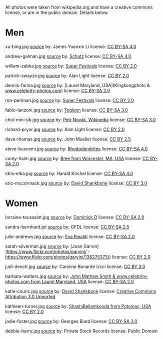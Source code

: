 All photos were taken from wikipedia.org and have a creative commons license, or are in the public domain. Details below.

# Men
xu-bing.jpg
[source](https://en.wikipedia.org/wiki/Xu_Bing#/media/File:Xu_Bing_1-28-2011.jpg)
by: James Yuanxin Li
license: [CC BY-SA 4.0](https://creativecommons.org/licenses/by-sa/4.0/)

andrew-gelman.jpg
[source](https://en.wikipedia.org/wiki/Andrew_Gelman#/media/File:Andrew_Gelman_2012.jpg)
by: [Schutz](https://commons.wikimedia.org/wiki/User:Schutz)
license: [CC BY-SA 4.0](https://creativecommons.org/licenses/by-sa/4.0/)

william-zabka.jpg
[source](https://en.wikipedia.org/wiki/William_Zabka#/media/File:William_Zabka_Photo_Op_GalaxyCon_Richmond_2019.jpg)
by: [Super Festivals](https://www.flickr.com/photos/superfestivals/48649713916/)
license: [CC BY 2.0](https://creativecommons.org/licenses/by/2.0/)

patrick-swayze.jpg
[source](https://en.wikipedia.org/wiki/Patrick_Swayze#/media/File:Patrick_Swayze_-_1990_Grammy_Awards_(cropped).jpg)
by: Alan Light
license: [CC BY 2.0](https://creativecommons.org/licenses/by/2.0/)

dennis-farina.jpg
[source](https://en.wikipedia.org/wiki/Dennis_Farina#/media/File:Dennis_Farina.jpg)
by: [Laurel Maryland, USA](Kingkongphoto & www.celebrity-photos.com)
license: [CC BY-SA 2.0](https://creativecommons.org/licenses/by-sa/2.0/)

ron-perlman.jpg
[source](https://en.wikipedia.org/wiki/Ron_Perlman#/media/File:Ron_Perlman_Photo_Op_GalaxyCon_Raleigh_2019.jpg)
by: [Super Festivals](https://www.flickr.com/photos/superfestivals/48475104227/)
license: [CC BY 2.0](https://creativecommons.org/licenses/by/2.0/)

fabio-lanzoni.jpg
[source](https://en.wikipedia.org/wiki/Fabio_Lanzoni#/media/File:Fabio_Lanzoni_2014.jpg)
by: [Toglenn](https://commons.wikimedia.org/wiki/User:Toglenn)
license: [CC BY-SA 3.0](https://creativecommons.org/licenses/by-sa/3.0/)

choi-min-sik.jpg
[source](https://en.wikipedia.org/wiki/Choi_Min-sik#/media/File:Choi_Min-sik.jpg)
by: [Petr Novák, Wikipedia](https://commons.wikimedia.org/wiki/User:Che)
license: [CC BY-SA 3.0](https://creativecommons.org/licenses/by-sa/3.0/)

richard-pryor.jpg
[source](https://en.wikipedia.org/wiki/Richard_Pryor#/media/File:Richard_Pryor_(1986)_(cropped).jpg)
by: Alan Light
license: [CC BY 2.0](https://creativecommons.org/licenses/by/2.0/)

dave-thomas.jpg
[source](https://en.wikipedia.org/wiki/Dave_Thomas_(actor)#/media/File:Dave_thomas1.jpg)
by: John Mueller
license: [CC BY 2.5](https://creativecommons.org/licenses/by/2.5/)

steve-buscemi.jpg
[source](https://en.wikipedia.org/wiki/Steve_Buscemi#/media/File:Steve_Buscemi_crop.jpg)
by: [Rhododendrites](https://commons.wikimedia.org/wiki/User:Rhododendrites)
license: [CC BY-SA 4.0](https://creativecommons.org/licenses/by-sa/4.0/)

corey-haim.jpg
[source](https://en.wikipedia.org/wiki/Corey_Haim#/media/File:Corey_Haim.jpg)
by: [Bree from Worcester, MA, USA](https://www.flickr.com/people/61077396@N00)
license: [CC BY-SA 2.0](https://creativecommons.org/licenses/by-sa/2.0/)

idris-elba.jpg
[source](https://en.wikipedia.org/wiki/Idris_Elba#/media/File:Idris_Elba-4580_(cropped).jpg)
by: Harald Krichel
license: [CC BY-SA 4.0](https://creativecommons.org/licenses/by-sa/4.0/)

eric-mccormack.jpg
[source](https://en.wikipedia.org/wiki/Eric_McCormack#/media/File:Eric_McCormack_2012_Shankbone_3.JPG)
by: [David Shankbone](https://en.wikipedia.org/wiki/David_Shankbone)
license: [CC BY 3.0](https://creativecommons.org/licenses/by/3.0/)

# Women
lorraine-toussaint.jpg
[source](https://en.wikipedia.org/wiki/Lorraine_Toussaint#/media/File:Lorraine_Toussaint_at_Paley_Fest_Orange_Is_The_New_Black.jpg)
by: [Dominick D](https://www.flickr.com/photos/idominick/13220831434/)
license: [CC BY-SA 2.0](https://creativecommons.org/licenses/by-sa/2.0/)

sandra-bernhard.jpt
[source](https://en.wikipedia.org/wiki/Sandra_Bernhard#/media/File:Sandra_Bernhard_crop.JPG)
by: GFDL
license: [CC BY-SA 2.5](https://creativecommons.org/licenses/by-sa/2.5/)

julie-andrews.jpg
[source](https://en.wikipedia.org/wiki/Julie_Andrews#/media/File:Julie_Andrews_Park_Hyatt,_Sydney,_Australia_2013.jpg)
by: [Eva Rinaldi](https://www.wikidata.org/wiki/Q37885816)
license: [CC BY-SA 2.0](https://creativecommons.org/licenses/by-sa/2.0/)

sarah-silverman.jpg
[source](https://en.wikipedia.org/wiki/Sarah_Silverman#/media/File:Sarah_Silverman.jpg)
by: [Joan Garvin](https://www.flickr.com/photos/garvinj/ - https://www.flickr.com/photos/garvinj/136275373/)
license: [CC BY 2.0](https://creativecommons.org/licenses/by/2.0/)

judi-dench.jpg
[source](https://en.wikipedia.org/wiki/Judi_Dench#/media/File:Judi_Dench_at_the_BAFTAs_2007_(cropped).jpg)
by: Caroline Bonarde Ucci
license: [CC BY 3.0](https://creativecommons.org/licenses/by/3.0/)

barbara-walters.jpg
[source](https://en.wikipedia.org/wiki/Barbara_Walters#/media/File:Barbara_Walters_2004.jpg)
by: [John Mathew Smith & www.celebrity-photos.com from Laurel Maryland, USA](https://www.flickr.com/people/36277035@N06)
license: [CC BY-SA 2.0](https://creativecommons.org/licenses/by-sa/2.0/)

katie-couric.jpg
[source](https://en.wikipedia.org/wiki/File:Katie_Couric_VF_2012_Shankbone_2.JPG)
by: [David Shankbone](https://en.wikipedia.org/wiki/David_Shankbone)
license: [Creative Commons Attribution 3.0 Unported](https://creativecommons.org/licenses/by/3.0/deed.en)

kathleen-turner.jpg
[source](https://en.wikipedia.org/wiki/Kathleen_Turner#/media/File:Kathleen_Turner_(8689689518)_cropped.jpg)
by: [ShashiBellamkonda from Potomac, USA](https://www.flickr.com/people/35899785@N00)
license: [CC BY 2.0](https://creativecommons.org/licenses/by/2.0/)

jodie-foster.jpg
[source](https://en.wikipedia.org/wiki/Jodie_Foster#/media/File:Jodie_Foster_Césars_2011_2_(cropped).jpg)
by: Georges Biard
license: [CC BY-SA 3.0](https://creativecommons.org/licenses/by-sa/3.0/)

debbie-harry.jpg
[source](https://en.wikipedia.org/wiki/Debbie_Harry#/media/File:Debbie_Harry,_1977.jpg)
by: Private Stock Records
license: Public Domain
